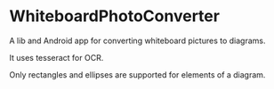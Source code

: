 # WhiteboardPhotoConverter
A lib and Android app for converting whiteboard pictures to diagrams.

It uses tesseract for OCR.

Only rectangles and ellipses are supported for elements of a diagram.
